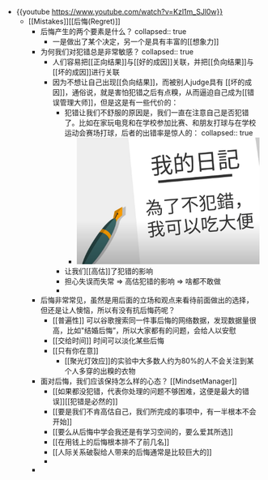 - {{youtube https://www.youtube.com/watch?v=Kzl1m_SJl0w}}
	- [[Mistakes]][[后悔(Regret)]]
		- 后悔产生的两个要素是什么？
		  collapsed:: true
			- 一是做出了某个决定，另一个是具有丰富的[[想象力]]
		- 为何我们对犯错总是非常敏感？
		  collapsed:: true
			- 人们容易把[[正向结果]]与[[好的成因]]关联，并把[[负向结果]]与[[坏的成因]]进行关联
			- 因为不想让自己出现[[负向结果]]，而被别人judge具有 [[坏的成因]]，通俗说，就是害怕犯错之后有点糗，从而逼迫自己成为[[错误管理大师]]，但是这是有一些代价的：
				- 犯错让我们不舒服的原因是，我们一直在注意自己是否犯错了。比如在家玩电竞和在学校参加比赛、和朋友打球与在学校运动会赛场打球，后者的出错率是惊人的：
				  collapsed:: true
					- ![image.png](../assets/image_1673982390259_0.png)
				- 让我们[[高估]]了犯错的影响
				- 担心失误而失常 => 高估犯错的影响 => 啥都不敢做
				-
		- 后悔非常常见，虽然是用后面的立场和观点来看待前面做出的选择，但还是让人懊恼，所以有没有抗后悔药呢？
			- [[普遍性]] 可以谷歌搜索同一件事后悔的网络数据，发现数据量很高，比如"结婚后悔”，所以大家都有的问题，会给人以安慰
			- [[交给时间]] 时间可以淡化某些后悔
			- [[只有你在意]]
				- [[聚光灯效应]]的实验中大多数人约为80%的人不会关注到某个人多穿的出糗的衣物
		- 面对后悔，我们应该保持怎么样的心态？ [[MindsetManager]]
			- [[如果都没犯错，代表你处理的问题不够困难，这便是最大的错误]][[犯错是必然的]]
			- [[要是我们不肯高估自己，我们所完成的事项中，有一半根本不会开始]]
			- [[要么从后悔中学会我还是有学习空间的，要么爱其所选]]
			- [[在用钱上的后悔根本排不了前几名]]
			- [[人际关系破裂给人带来的后悔通常是比较巨大的]]
			-
		-